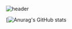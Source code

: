 
![header](https://capsule-render.vercel.app/api?type=waving&color=1f2b6c&height=200&text=LEEJUNGEUN&fontColor=fff)


[![Anurag's GitHub stats](https://github-readme-stats.vercel.app/api?username=middleun&theme=midnight-purple&show_icons=true)

